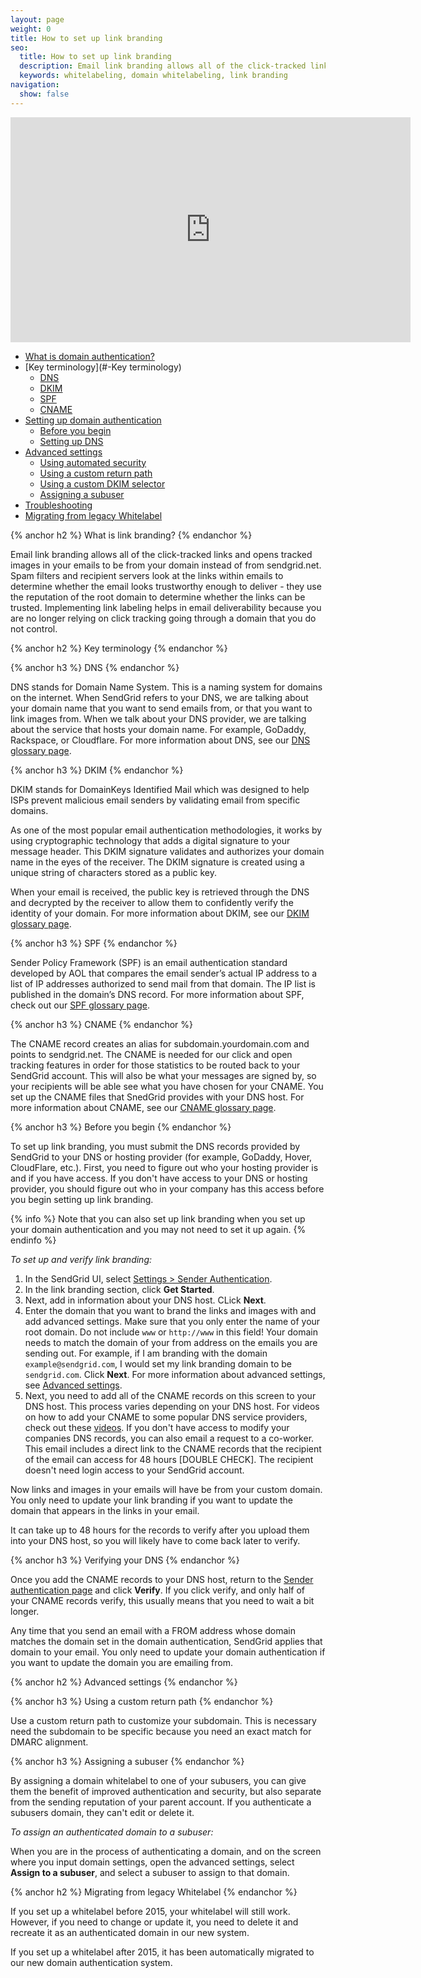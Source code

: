 ```yaml
---
layout: page
weight: 0
title: How to set up link branding
seo:
  title: How to set up link branding
  description: Email link branding allows all of the click-tracked links and opens tracked images in your emails to be from your domain instead of from sendgrid.net.
  keywords: whitelabeling, domain whitelabeling, link branding
navigation:
  show: false
---
```

<iframe src="https://player.vimeo.com/video/265136044" width="640" height="360" frameborder="0" webkitallowfullscreen mozallowfullscreen allowfullscreen></iframe>

- [What is domain authentication?](#-What-is-domain-authentication)
- [Key terminology](#-Key terminology)
    - [DNS](#-DNS)
    - [DKIM](#-DKIM)
    - [SPF](#-SPF)
    - [CNAME](#-CNAME)
- [Setting up domain authentication](#-Setting-up-domain-authentication)
    - [Before you begin](#-Before-you-begin)
    - [Setting up DNS](#-Setting-up-DNS)
- [Advanced settings](#-Advanced-settings)
    - [Using automated security](#-Using-automated-security)
    - [Using a custom return path](#-Using-a-custom-return-path)
    - [Using a custom DKIM selector](#-Using-a-custom-DKIM-selector)
    - [Assigning a subuser](#-Assigning-a-subuser)
- [Troubleshooting](#-Troubleshooting)
- [Migrating from legacy Whitelabel](#-Migrating-from-legacy-Whitelabel)

{% anchor h2 %}
What is link branding?
{% endanchor %}

Email link branding allows all of the click-tracked links and opens tracked images in your emails to be from your domain instead of from sendgrid.net. Spam filters and recipient servers look at the links within emails to determine whether the email looks trustworthy enough to deliver - they use the reputation of the root domain to determine whether the links can be trusted. Implementing link labeling helps in email deliverability because you are no longer relying on click tracking going through a domain that you do not control.

{% anchor h2 %}
Key terminology
{% endanchor %}

{% anchor h3 %}
DNS
{% endanchor %}

DNS stands for Domain Name System. This is a naming system for domains on the internet. When SendGrid refers to your DNS, we are talking about your domain name that you want to send emails from, or that you want to link images from. When we talk about your DNS provider, we are talking about the service that hosts your domain name. For example, GoDaddy, Rackspace, or Cloudflare. For more information about DNS, see our [DNS glossary page]({{root_url}}/Glossary/dns.html).

{% anchor h3 %}
DKIM
{% endanchor %}

DKIM stands for DomainKeys Identified Mail which was designed to help ISPs prevent malicious email senders by validating email from specific domains.

As one of the most popular email authentication methodologies, it works by using cryptographic technology that adds a digital signature to your message header. This DKIM signature validates and authorizes your domain name in the eyes of the receiver. The DKIM signature is created using a unique string of characters stored as a public key.

When your email is received, the public key is retrieved through the DNS and decrypted by the receiver to allow them to confidently verify the identity of your domain. For more information about DKIM, see our [DKIM glossary page]({{root_url}}/Glossary/dkim.html).

{% anchor h3 %}
SPF
{% endanchor %}

Sender Policy Framework (SPF) is an email authentication standard developed by AOL that compares the email sender’s actual IP address to a list of IP addresses authorized to send mail from that domain. The IP list is published in the domain’s DNS record. For more information about SPF, check out our [SPF glossary page]({{root_url}}/Glossary/spf.html).

{% anchor h3 %}
CNAME
{% endanchor %}

The CNAME record creates an alias for subdomain.yourdomain.com and points to sendgrid.net. The CNAME is needed for our click and open tracking features in order for those statistics to be routed back to your SendGrid account. This will also be what your messages are signed by, so your recipients will be able see what you have chosen for your CNAME. You set up the CNAME files that SnedGrid provides with your DNS host. For more information about CNAME, see our [CNAME glossary page]({{root_url}}/Glossary/cname.html).

{% anchor h3 %}
Before you begin
{% endanchor %}

To set up link branding, you must submit the DNS records provided by SendGrid to your DNS or hosting provider (for example, GoDaddy, Hover, CloudFlare, etc.). First, you need to figure out who your hosting provider is and if you have access. If you don't have access to your DNS or hosting provider, you should figure out who in your company has this access before you begin setting up link branding.

{% info %}
Note that you can also set up link branding when you set up your domain authentication and you may not need to set it up again.
{% endinfo %}

*To set up and verify link branding:*

1. In the SendGrid UI, select [Settings > Sender Authentication](https://app.sendgrid.com/settings/whitelabel).
1. In the link branding section, click **Get Started**.
1. Next, add in information about your DNS host. CLick **Next**.
1. Enter the domain that you want to brand the links and images with and add advanced settings. Make sure that you only enter the name of your root domain. Do not include `www` or `http://www` in this field! Your domain needs to match the domain of your from address on the emails you are sending out. For example, if I am branding with the domain `example@sendgrid.com`, I would set my link branding domain to be `sendgrid.com`. Click **Next**. For more information about advanced settings, see [Advanced settings](#-Advanced-settings).
1. Next, you need to add all of the CNAME records on this screen to your DNS host. This process varies depending on your DNS host. For videos on how to add your CNAME to some popular DNS service providers, check out these [videos](https://sendgrid.com/docs/User_Guide/Settings/Whitelabel/providers.html). If you don't have access to modify your companies DNS records, you can also email a request to a co-worker. This email includes a direct link to the CNAME records that the recipient of the email can access for 48 hours [DOUBLE CHECK]. The recipient doesn't need login access to your SendGrid account.

Now links and images in your emails will have be from your custom domain. You only need to update your link branding if you want to update the domain that appears in the links in your email.

It can take up to 48 hours for the records to verify after you upload them into your DNS host, so you will likely have to come back later to verify.

{% anchor h3 %}
Verifying your DNS
{% endanchor %}

Once you add the CNAME records to your DNS host, return to the [Sender authentication page](https://app.sendgrid.com/settings/whitelabel) and click **Verify**. If you click verify, and only half of your CNAME records verify, this usually means that you need to wait a bit longer.

Any time that you send an email with a FROM address whose domain matches the domain set in the domain authentication, SendGrid applies that domain to your email. You only need to update your domain authentication if you want to update the domain you are emailing from.

{% anchor h2 %}
Advanced settings
{% endanchor %}

{% anchor h3 %}
Using a custom return path
{% endanchor %}

Use a custom return path to customize your subdomain. This is necessary need the subdomain to be specific because you need an exact match for DMARC alignment.

{% anchor h3 %}
Assigning a subuser
{% endanchor %}

By assigning a domain whitelabel to one of your subusers, you can give them the benefit of improved authentication and security, but also separate from the sending reputation of your parent account. If you authenticate a subusers domain, they can't edit or delete it.

*To assign an authenticated domain to a subuser:*

When you are in the process of authenticating a domain, and on the screen where you input domain settings, open the advanced settings, select **Assign to a subuser**, and select a subuser to assign to that domain.

{% anchor h2 %}
Migrating from legacy Whitelabel
{% endanchor %}

If you set up a whitelabel before 2015, your whitelabel will still work. However, if you need to change or update it, you need to delete it and recreate it as an authenticated domain in our new system.

If you set up a whitelabel after 2015, it has been automatically migrated to our new domain authentication system.
